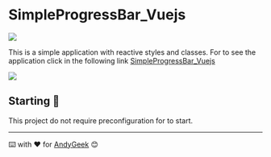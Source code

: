 # SimpleProgressBar_Vuejs

![](https://img.shields.io/badge/Made%20with-Vue-success)

This is a simple application with reactive styles and classes. For to see the application click in the following link [SimpleProgressBar_Vuejs](https://andygeek.github.io/SimpleProgressBar_Vuejs/)

![](https://imgur.com/9iJ4xE7.gif)


## Starting 🚀

This project do not require preconfiguration for to start.

------

⌨️ with ❤️ for [AndyGeek](https://github.com/andygeek) 😊
